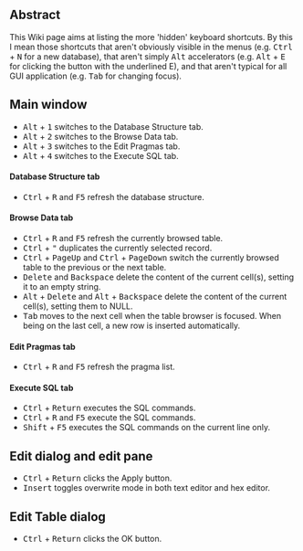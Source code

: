 ## Abstract
This Wiki page aims at listing the more 'hidden' keyboard shortcuts. By this I mean those shortcuts that aren't obviously visible in the menus (e.g. <kbd>Ctrl</kbd> + <kbd>N</kbd> for a new database), that aren't simply <kbd>Alt</kbd> accelerators (e.g. <kbd>Alt</kbd> + <kbd>E</kbd> for clicking the button with the underlined E), and that aren't typical for all GUI application (e.g. <kbd>Tab</kbd> for changing focus).

## Main window

* <kbd>Alt</kbd> + <kbd>1</kbd> switches to the Database Structure tab.
* <kbd>Alt</kbd> + <kbd>2</kbd> switches to the Browse Data tab.
* <kbd>Alt</kbd> + <kbd>3</kbd> switches to the Edit Pragmas tab.
* <kbd>Alt</kbd> + <kbd>4</kbd> switches to the Execute SQL tab.

#### Database Structure tab
* <kbd>Ctrl</kbd> + <kbd>R</kbd> and <kbd>F5</kbd> refresh the database structure.

#### Browse Data tab
* <kbd>Ctrl</kbd> + <kbd>R</kbd> and <kbd>F5</kbd> refresh the currently browsed table.
* <kbd>Ctrl</kbd> + <kbd>"</kbd> duplicates the currently selected record.
* <kbd>Ctrl</kbd> + <kbd>PageUp</kbd> and <kbd>Ctrl</kbd> + <kbd>PageDown</kbd> switch the currently browsed table to the previous or the next table.
* <kbd>Delete</kbd> and <kbd>Backspace</kbd> delete the content of the current cell(s), setting it to an empty string.
* <kbd>Alt</kbd> + <kbd>Delete</kbd> and <kbd>Alt</kbd> + <kbd>Backspace</kbd> delete the content of the current cell(s), setting them to NULL.
* <kbd>Tab</kbd> moves to the next cell when the table browser is focused. When being on the last cell, a new row is inserted automatically.

#### Edit Pragmas tab
* <kbd>Ctrl</kbd> + <kbd>R</kbd> and <kbd>F5</kbd> refresh the pragma list.

#### Execute SQL tab
* <kbd>Ctrl</kbd> + <kbd>Return</kbd> executes the SQL commands.
* <kbd>Ctrl</kbd> + <kbd>R</kbd> and <kbd>F5</kbd> execute the SQL commands.
* <kbd>Shift</kbd> + <kbd>F5</kbd> executes the SQL commands on the current line only.

## Edit dialog and edit pane
* <kbd>Ctrl</kbd> + <kbd>Return</kbd> clicks the Apply button.
* <kbd>Insert</kbd> toggles overwrite mode in both text editor and hex editor.

## Edit Table dialog
* <kbd>Ctrl</kbd> + <kbd>Return</kbd> clicks the OK button.